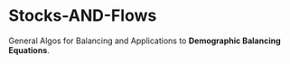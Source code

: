 # Stocks-AND-Flows
General Algos for Balancing and Applications to **Demographic Balancing Equations**.
